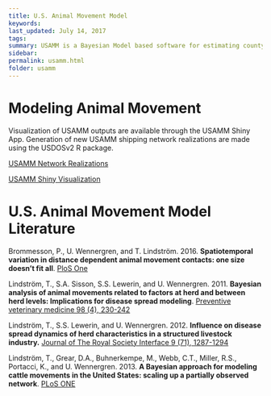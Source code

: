 ```yaml
---
title: U.S. Animal Movement Model
keywords:
last_updated: July 14, 2017
tags:
summary: USAMM is a Bayesian Model based software for estimating county-to-county animal shipments. USAMM includes predictions that correct for overdispersion of predicted movements, incorporating seasonality, validating intrastate movement predictions and expanding inference to multiple years.
sidebar:
permalink: usamm.html
folder: usamm
---
```


# Modeling Animal Movement

Visualization of USAMM outputs are available through the USAMM Shiny App.  Generation of new USAMM shipping network realizations are made using the USDOSv2 R package.

<a href="https://hdl.handle.net/10217/194169" class="btn btn-primary">USAMM Network Realizations</a>

<a href="https://webblabb.github.io/usammusdos/shiny.html" class="btn btn-primary">USAMM Shiny Visualization</a>

# U.S. Animal Movement Model Literature

Brommesson, P., U. Wennergren, and T. Lindström. 2016. **Spatiotemporal variation in distance dependent animal movement contacts: one size doesn’t fit all**. [PloS One](https://doi.org/10.1371/journal.pone.0164008)

Lindström, T., S.A. Sisson, S.S. Lewerin, and U. Wennergren. 2011. **Bayesian analysis of animal movements related to factors at herd and between herd levels: Implications for disease spread modeling**. [Preventive veterinary medicine 98 (4), 230-242](https://doi.org/10.1016/j.prevetmed.2010.11.005)

Lindström, T., S.S. Lewerin, and U. Wennergren. 2012. **Influence on disease spread dynamics of herd characteristics in a structured livestock industry.**  [Journal of The Royal Society Interface 9 (71), 1287-1294](https://doi.org/10.1098/rsif.2011.0625)

Lindström, T., Grear, D.A., Buhnerkempe, M., Webb, C.T., Miller, R.S., Portacci, K., and U. Wennergren. 2013. **A Bayesian approach for modeling cattle movements in the United States: scaling up a partially observed network**. [PLoS ONE](https://doi.org/10.1371/journal.pone.0053432)
